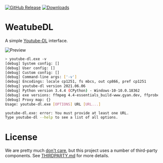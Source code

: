 [![GitHub Release](https://img.shields.io/github/v/release/dificento/weatubedl)]() [![Downloads](https://img.shields.io/github/downloads/dificento/weatubedl/latest/total)]()

# WeatubeDL

A simple [Youtube-DL](https://github.com/ytdl-org/youtube-dl) interface.

![Preview](https://files.dificen.to/index.php/s/3TdrweSAXBWEHQc/download/Screenshot_182.png)  

``` bash
> youtube-dl.exe -v
[debug] System config: []
[debug] User config: []
[debug] Custom config: []
[debug] Command-line args: ['-v']
[debug] Encodings: locale cp1251, fs mbcs, out cp866, pref cp1251
[debug] youtube-dl version 2021.06.06
[debug] Python version 3.4.4 (CPython) - Windows-10-10.0.18362
[debug] exe versions: ffmpeg 4.4-essentials_build-www.gyan.dev, ffprobe 4.4-essentials_build-www.gyan.dev
[debug] Proxy map: {}
Usage: youtube-dl.exe [OPTIONS] URL [URL...]

youtube-dl.exe: error: You must provide at least one URL.
Type youtube-dl --help to see a list of all options.
```

# License

We are pretty much [don't care](LICENSE), but this project uses a number of third-party components. See [THIRDPARTY.md](THIRDPARTY.md) for more details.


